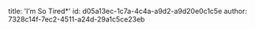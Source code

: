 title: 'I’m So Tired*'
id: d05a13ec-1c7a-4c4a-a9d2-a9d20e0c1c5e
author: 7328c14f-7ec2-4511-a24d-29a1c5ce23eb
